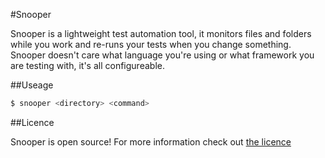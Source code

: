 #Snooper

Snooper is a lightweight test automation tool, it monitors files and folders while you work and re-runs your tests when you change something. Snooper doesn't care what language you're using or what framework you are testing with, it's all configureable.

##Useage

```bash
$ snooper <directory> <command>
```

##Licence

Snooper is open source! For more information check out [the licence](LICENCE.md)